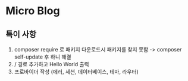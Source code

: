 # Micro Blog

## 특이 사항

1. composer require 로 패키지 다운로드시 패키지를 찾지 못함 -> composer self-update 후 하니 해결
2. / 경로 추가하고 Hello World 출력
3. 프로바이더 작성 (에러, 세션, 데이터베이스, 테마, 라우터)

